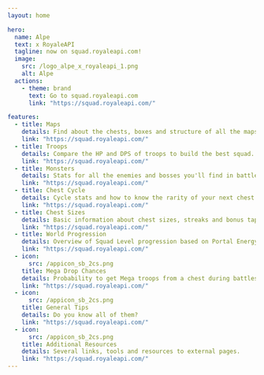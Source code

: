```yaml
---
layout: home

hero:
  name: Alpe
  text: x RoyaleAPI
  tagline: now on squad.royaleapi.com!
  image:
    src: /logo_alpe_x_royaleapi_1.png
    alt: Alpe
  actions:
    - theme: brand
      text: Go to squad.royaleapi.com
      link: "https://squad.royaleapi.com/"

features:
  - title: Maps
    details: Find about the chests, boxes and structure of all the maps. <img src="/alpe/sb_front_maps.png" style="width:300px;height:100px ;">
    link: "https://squad.royaleapi.com/"
  - title: Troops
    details: Compare the HP and DPS of troops to build the best squad. <img src="/alpe/sb_front_troops.png" style="width:300px;height:100px ;">
    link: "https://squad.royaleapi.com/"
  - title: Monsters
    details: Stats for all the enemies and bosses you'll find in battles. <img src="/alpe/sb_front_monsters.png" style="width:300px;height:100px ;">
    link: "https://squad.royaleapi.com/"
  - title: Chest Cycle
    details: Cycle stats and how to know the rarity of your next chest. <img src="/alpe/sb_front_cycle_2.png" style="width:300px;height:100px ;">
    link: "https://squad.royaleapi.com/"
  - title: Chest Sizes
    details: Basic information about chest sizes, streaks and bonus taps. <img src="/alpe/sb_front_sizes.png" style="width:300px;height:100px ;">
    link: "https://squad.royaleapi.com/"
  - title: World Progression
    details: Overview of Squad Level progression based on Portal Energy. <img src="/alpe/sb_front_worlds.png" style="width:300px;height:100px ;">
    link: "https://squad.royaleapi.com/"
  - icon:
      src: /appicon_sb_2cs.png
    title: Mega Drop Chances
    details: Probability to get Mega troops from a chest during battles.
    link: "https://squad.royaleapi.com/"
  - icon:
      src: /appicon_sb_2cs.png
    title: General Tips
    details: Do you know all of them? 
    link: "https://squad.royaleapi.com/"
  - icon:
      src: /appicon_sb_2cs.png
    title: Additional Resources
    details: Several links, tools and resources to external pages.
    link: "https://squad.royaleapi.com/"
---
```


<style>
:root {
  --vp-home-hero-name-color: transparent;
  --vp-home-hero-name-background: -webkit-linear-gradient(120deg, #bd34fe 30%, #41d1ff);

  --vp-home-hero-image-background-image: linear-gradient(-45deg, #bd34fe 50%, #47caff 50%);
  --vp-home-hero-image-filter: blur(44px);
}

@media (min-width: 640px) {
  :root {
    --vp-home-hero-image-filter: blur(56px);
  }
}

@media (min-width: 960px) {
  :root {
    --vp-home-hero-image-filter: blur(68px);
  }
}
</style>